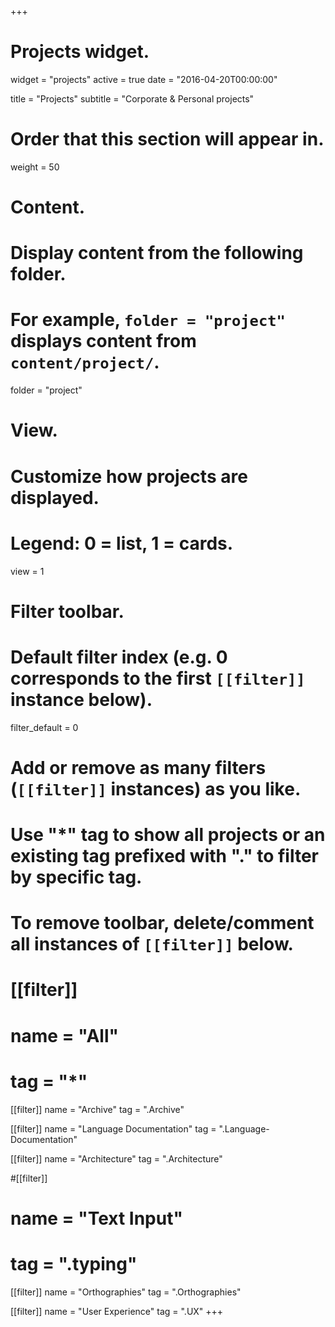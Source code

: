 +++
# Projects widget.
widget = "projects"
active = true
date = "2016-04-20T00:00:00"

title = "Projects"
subtitle = "Corporate & Personal projects"

# Order that this section will appear in.
weight = 50

# Content.
# Display content from the following folder.
# For example, `folder = "project"` displays content from `content/project/`.
folder = "project"

# View.
# Customize how projects are displayed.
# Legend: 0 = list, 1 = cards.
view = 1

# Filter toolbar.

# Default filter index (e.g. 0 corresponds to the first `[[filter]]` instance below).
filter_default = 0

# Add or remove as many filters (`[[filter]]` instances) as you like.
# Use "*" tag to show all projects or an existing tag prefixed with "." to filter by specific tag.
# To remove toolbar, delete/comment all instances of `[[filter]]` below.
# [[filter]]
#   name = "All"
#   tag = "*"

[[filter]]
  name = "Archive"
  tag = ".Archive"

[[filter]]
  name = "Language Documentation"
   tag = ".Language-Documentation"

[[filter]]
 name = "Architecture"
 tag = ".Architecture"

#[[filter]]
#  name = "Text Input"
#  tag = ".typing"

[[filter]]
  name = "Orthographies"
  tag = ".Orthographies"

[[filter]]
  name = "User Experience"
  tag = ".UX"
+++
